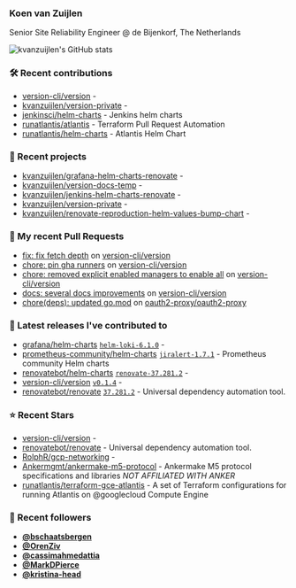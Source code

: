 ### Koen van Zuijlen

Senior Site Reliability Engineer @ de Bijenkorf, The Netherlands

![kvanzuijlen's GitHub stats](https://github-readme-stats.vercel.app/api?username=kvanzuijlen&show=reviews,discussions_started,discussions_answered,prs_merged,prs_merged_percentage&show_icons=true&theme=dark&cache_seconds=86400)

### 🛠️ Recent contributions

- [version-cli/version](https://github.com/version-cli/version) - 
- [kvanzuijlen/version-private](https://github.com/kvanzuijlen/version-private) - 
- [jenkinsci/helm-charts](https://github.com/jenkinsci/helm-charts) - Jenkins helm charts
- [runatlantis/atlantis](https://github.com/runatlantis/atlantis) - Terraform Pull Request Automation
- [runatlantis/helm-charts](https://github.com/runatlantis/helm-charts) - Atlantis Helm Chart

### 🌱 Recent projects

- [kvanzuijlen/grafana-helm-charts-renovate](https://github.com/kvanzuijlen/grafana-helm-charts-renovate) - 
- [kvanzuijlen/version-docs-temp](https://github.com/kvanzuijlen/version-docs-temp) - 
- [kvanzuijlen/jenkins-helm-charts-renovate](https://github.com/kvanzuijlen/jenkins-helm-charts-renovate) - 
- [kvanzuijlen/version-private](https://github.com/kvanzuijlen/version-private) - 
- [kvanzuijlen/renovate-reproduction-helm-values-bump-chart](https://github.com/kvanzuijlen/renovate-reproduction-helm-values-bump-chart) - 

### 🚧 My recent Pull Requests

- [fix: fix fetch depth](https://github.com/version-cli/version/pull/65) on [version-cli/version](https://github.com/version-cli/version)
- [chore: pin gha runners](https://github.com/version-cli/version/pull/64) on [version-cli/version](https://github.com/version-cli/version)
- [chore: removed explicit enabled managers to enable all](https://github.com/version-cli/version/pull/63) on [version-cli/version](https://github.com/version-cli/version)
- [docs: several docs improvements](https://github.com/version-cli/version/pull/62) on [version-cli/version](https://github.com/version-cli/version)
- [chore(deps): updated go.mod](https://github.com/oauth2-proxy/oauth2-proxy/pull/2599) on [oauth2-proxy/oauth2-proxy](https://github.com/oauth2-proxy/oauth2-proxy)

### 🚀 Latest releases I've contributed to

- [grafana/helm-charts](https://github.com/grafana/helm-charts) [`helm-loki-6.1.0`](https://github.com/grafana/helm-charts/releases/tag/helm-loki-6.1.0) - 
- [prometheus-community/helm-charts](https://github.com/prometheus-community/helm-charts) [`jiralert-1.7.1`](https://github.com/prometheus-community/helm-charts/releases/tag/jiralert-1.7.1) - Prometheus community Helm charts
- [renovatebot/helm-charts](https://github.com/renovatebot/helm-charts) [`renovate-37.281.2`](https://github.com/renovatebot/helm-charts/releases/tag/renovate-37.281.2) - 
- [version-cli/version](https://github.com/version-cli/version) [`v0.1.4`](https://github.com/version-cli/version/releases/tag/v0.1.4) - 
- [renovatebot/renovate](https://github.com/renovatebot/renovate) [`37.281.2`](https://github.com/renovatebot/renovate/releases/tag/37.281.2) - Universal dependency automation tool.

### ⭐ Recent Stars

- [version-cli/version](https://github.com/version-cli/version) - 
- [renovatebot/renovate](https://github.com/renovatebot/renovate) - Universal dependency automation tool.
- [RolphR/gcp-networking](https://github.com/RolphR/gcp-networking) - 
- [Ankermgmt/ankermake-m5-protocol](https://github.com/Ankermgmt/ankermake-m5-protocol) - Ankermake M5 protocol specifications and libraries *NOT AFFILIATED WITH ANKER*
- [runatlantis/terraform-gce-atlantis](https://github.com/runatlantis/terraform-gce-atlantis) - A set of  Terraform configurations for running Atlantis on @googlecloud Compute Engine

### 👀 Recent followers

- [**@bschaatsbergen**](https://github.com/bschaatsbergen)
- [**@OrenZiv**](https://github.com/OrenZiv)
- [**@cassimahmedattia**](https://github.com/cassimahmedattia)
- [**@MarkDPierce**](https://github.com/MarkDPierce)
- [**@kristina-head**](https://github.com/kristina-head)

